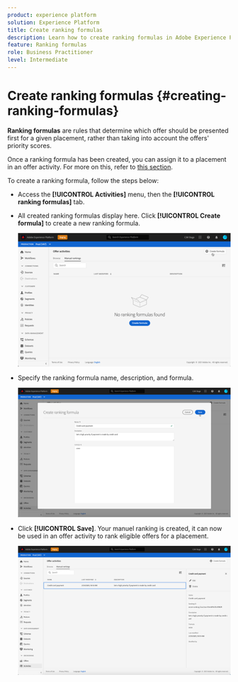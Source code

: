 ```yaml
---
product: experience platform
solution: Experience Platform
title: Create ranking formulas
description: Learn how to create ranking formulas in Adobe Experience Platform.
feature: Ranking formulas
role: Business Practitioner
level: Intermediate
---
```


# Create ranking formulas {#creating-ranking-formulas}

**Ranking formulas** are rules that determine which offer should be presented first for a given placement, rather than taking into account the offers' priority scores.

Once a ranking formula has been created, you can assign it to a placement in an offer activity. For more on this, refer to [this section](../offer-activities/configure-offer-selection.md).

To create a ranking formula, follow the steps below:

* Access the **[!UICONTROL Activities]** menu, then the **[!UICONTROL ranking formulas]** tab.

* All created ranking formulas display here. Click **[!UICONTROL Create formula]** to create a new ranking formula.

    ![](../assets/ranking-create-formula.png)

* Specify the ranking formula name, description, and formula. 

    ![](../assets/ranking-syntax.png)

* Click **[!UICONTROL Save]**. Your manuel ranking is created, it can now be used in an offer activity to rank eligible offers for a placement.

    ![](../assets/ranking-formula-created.png)

